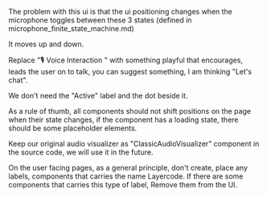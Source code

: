The problem with this ui is that the ui positioning changes when the microphone toggles between these 3 states (defined in microphone_finite_state_machine.md)

It moves up and down.

Replace "🎙️ Voice Interaction " with something playful that encourages, leads the user on to talk, you can suggest something, I am thinking "Let's chat".

We don't need the "Active" label and the dot beside it.

As a rule of thumb, all components should not shift positions on the page when their state changes, if the component has a loading state, there should be some placeholder elements.


Keep our original audio visualizer as "ClassicAudioVisualizer" component in the source code, we will use it in the future.

On the user facing pages, as a general principle, don't create, place any labels, components that carries the name Layercode. If there are some components that carries this type of label, Remove them from the UI.